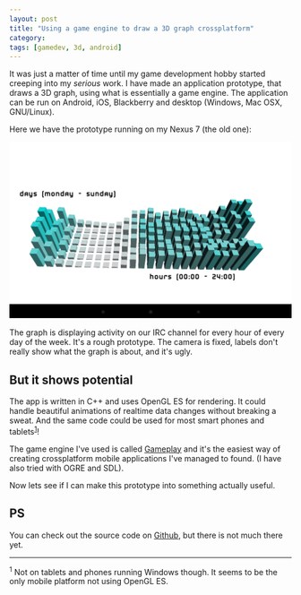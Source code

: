 ```yaml
---
layout: post
title: "Using a game engine to draw a 3D graph crossplatform"
category: 
tags: [gamedev, 3d, android]
---
```



It was just a matter of time until my game development hobby started creeping into my *serious* work. I have made 
an application prototype, that draws a 3D graph, using what is essentially a game engine. The application can be run
on Android, iOS, Blackberry and desktop (Windows, Mac OSX, GNU/Linux). 

Here we have the prototype running on my Nexus 7 (the old one):

<img src="/assets/pics/cpp.png" title="The 3D graph" class="middlepic" alt="3D graph" />

The graph is displaying activity on our IRC channel for every hour of every day of the week. It's a rough prototype. The camera 
is fixed, labels don't really show what the graph is about, and it's ugly.

But it shows potential 
----------------------

The app is written in C++ and uses OpenGL ES for rendering. It could handle beautiful animations of realtime data changes without
breaking a sweat. And the same code could be used for most smart phones and tablets<sup><a href="#win">1</a></sup>! 

The game engine I've used is called [Gameplay](http://www.gameplay3d.org/) and it's the easiest way of creating crossplatform
mobile applications I've managed to found. (I have also tried with OGRE and SDL).

Now lets see if I can make this prototype into something actually useful.

PS
--

You can check out the source code on [Github](https://github.com/Smotko/graph), but there is not much there yet.

---------------------------------------

<p><sup id="win">1</sup> Not on tablets and phones running Windows though. It seems to be the only mobile platform not using OpenGL ES.</p>
